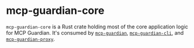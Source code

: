 # mcp-guardian-core

`mcp-guardian-core` is a Rust crate holding most of the core application logic for MCP Guardian. It's consumed by [`mcp-guardian`](./mcp_guardian.md), [`mcp-guardian-cli`](./mcp_guardian_cli.md), and [`mcp-guardian-proxy`](./mcp_guardian_proxy.md).
